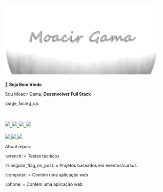 <h1 align=center> 
  <img src="readme-assets/bnn.png" alt="Moacir gama"/>
</h1>

:checkered_flag: **Seja Bem Vindo**

<p>Sou Moacir Gama, <b>Desenvolver Full Stack</b></p>
<p>
:page_facing_up:   
  
  
<h1 > 
    <a href="https://www.typescriptlang.org/">
      <img src="https://img.shields.io/badge/TypeScript-gray">
    </a>
    <a href="https://pt-br.reactjs.org/docs/getting-started.html">
      <img src="https://img.shields.io/badge/ReactJS-gray">
    </a>
    <a href="https://reactnative.dev/docs/getting-started">
      <img src="https://img.shields.io/badge/React-Native-gray">
    </a>
    <a href="https://nodejs.org/en/">
      <img src="https://img.shields.io/badge/NodeJs-gray">
    </a>
</h1>

<p>
    <a
    href="https://web.whatsapp.com/send?phone=+557199292189" 
    alt="WhatsApp"
    target="blank"
  >
    <img src="https://img.shields.io/badge/-WhatsApp-gray?style=flat&logo=WhatsApp&logoColor=white" />
  </a>
  <a
    href="mailto:moacirgamaleal@gmail.com" 
    alt="Outlook"
    target="blank"
  >
    <img src="https://img.shields.io/badge/-Gmail-gray?style=flat&logo=gmail&logoColor=white" />
  </a>
  <a
    href="https://www.linkedin.com/in/gama-leal/" 
    alt="LinkedIn"
    target="blank"
  >
    <img src="https://img.shields.io/badge/-LinkedIn-gray?style=flat&logo=Linkedin&logoColor=white" />
  </a>
</p>

About repos:

<div align-items=center>
<p>:wrench: = Testes técnicos </p> 
<p>:triangular_flag_on_post: = Projetos baseados em eventos/cursos</p>
<p>:computer: = Contém uma aplicação web </p>
<p>:iphone: = Contém uma aplicação web</p>
  </div>
